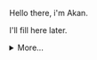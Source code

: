 Hello there, i'm Akan.

I'll fill here later.

<details>
  <summary>More...</summary>
  <img src="https://github-readme-stats.vercel.app/api?username=aknakan">
</details>

